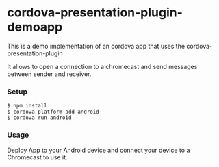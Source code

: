 # cordova-presentation-plugin-demoapp
This is a demo implementation of an cordova app that uses the cordova-presentation-plugin

It allows to open a connection to a chromecast and send messages between sender and receiver.
### Setup
```
$ npm install
$ cordova platform add android
$ cordova run android
```
### Usage
Deploy App to your Android device and connect your device to a Chromecast to use it.